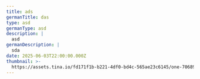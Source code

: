 ```yaml
---
title: ads
germanTitle: das
type: asd
germanType: asd
description: |
  asd
germanDescription: |
  sda
date: 2025-06-03T22:00:00.000Z
thumbnail: >-
  https://assets.tina.io/fd171f1b-b221-4df0-bd4c-565ae23c6145/one-706897_1280s2.webp
---
```


